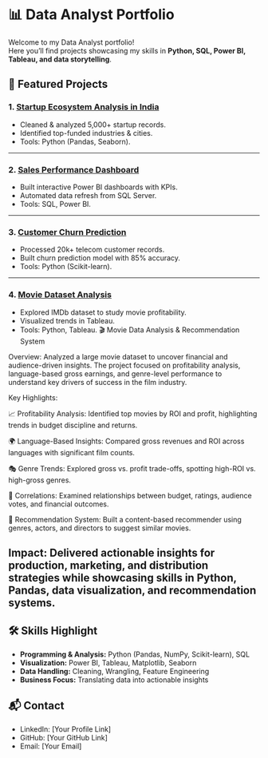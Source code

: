 # 📊 Data Analyst Portfolio

Welcome to my Data Analyst portfolio!  
Here you’ll find projects showcasing my skills in **Python, SQL, Power BI, Tableau, and data storytelling**.

## 🔹 Featured Projects

### 1. [Startup Ecosystem Analysis in India](https://github.com/gmike070/Startups_Company_in_India_Analysis)
- Cleaned & analyzed 5,000+ startup records.
- Identified top-funded industries & cities.
- Tools: Python (Pandas, Seaborn).

---

### 2. [Sales Performance Dashboard](projects/sales-dashboard/README.md)
- Built interactive Power BI dashboards with KPIs.
- Automated data refresh from SQL Server.
- Tools: SQL, Power BI.

---

### 3. [Customer Churn Prediction](projects/customer-churn/README.md)
- Processed 20k+ telecom customer records.
- Built churn prediction model with 85% accuracy.
- Tools: Python (Scikit-learn).

---

### 4. [Movie Dataset Analysis](https://github.com/gmike070/Movie-Recommendation-Analysis)
- Explored IMDb dataset to study movie profitability.
- Visualized trends in Tableau.
- Tools: Python, Tableau.
🎬 Movie Data Analysis & Recommendation System

Overview:
Analyzed a large movie dataset to uncover financial and audience-driven insights. The project focused on profitability analysis, language-based gross earnings, and genre-level performance to understand key drivers of success in the film industry.

Key Highlights:

📈 Profitability Analysis: Identified top movies by ROI and profit, highlighting trends in budget discipline and returns.

🌍 Language-Based Insights: Compared gross revenues and ROI across languages with significant film counts.

🎭 Genre Trends: Explored gross vs. profit trade-offs, spotting high-ROI vs. high-gross genres.

🔗 Correlations: Examined relationships between budget, ratings, audience votes, and financial outcomes.

🤖 Recommendation System: Built a content-based recommender using genres, actors, and directors to suggest similar movies.

Impact:
Delivered actionable insights for production, marketing, and distribution strategies while showcasing skills in Python, Pandas, data visualization, and recommendation systems.
---

## 🛠️ Skills Highlight
- **Programming & Analysis:** Python (Pandas, NumPy, Scikit-learn), SQL  
- **Visualization:** Power BI, Tableau, Matplotlib, Seaborn  
- **Data Handling:** Cleaning, Wrangling, Feature Engineering  
- **Business Focus:** Translating data into actionable insights  

## 📬 Contact
- LinkedIn: [Your Profile Link]  
- GitHub: [Your GitHub Link]  
- Email: [Your Email]  
